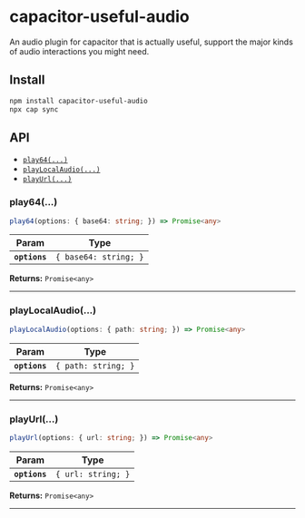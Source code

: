 # capacitor-useful-audio

An audio plugin for capacitor that is actually useful, support the major kinds of audio interactions you might need.

## Install

```bash
npm install capacitor-useful-audio
npx cap sync
```

## API

<docgen-index>

* [`play64(...)`](#play64)
* [`playLocalAudio(...)`](#playlocalaudio)
* [`playUrl(...)`](#playurl)

</docgen-index>

<docgen-api>
<!--Update the source file JSDoc comments and rerun docgen to update the docs below-->

### play64(...)

```typescript
play64(options: { base64: string; }) => Promise<any>
```

| Param         | Type                             |
| ------------- | -------------------------------- |
| **`options`** | <code>{ base64: string; }</code> |

**Returns:** <code>Promise&lt;any&gt;</code>

--------------------


### playLocalAudio(...)

```typescript
playLocalAudio(options: { path: string; }) => Promise<any>
```

| Param         | Type                           |
| ------------- | ------------------------------ |
| **`options`** | <code>{ path: string; }</code> |

**Returns:** <code>Promise&lt;any&gt;</code>

--------------------


### playUrl(...)

```typescript
playUrl(options: { url: string; }) => Promise<any>
```

| Param         | Type                          |
| ------------- | ----------------------------- |
| **`options`** | <code>{ url: string; }</code> |

**Returns:** <code>Promise&lt;any&gt;</code>

--------------------

</docgen-api>
